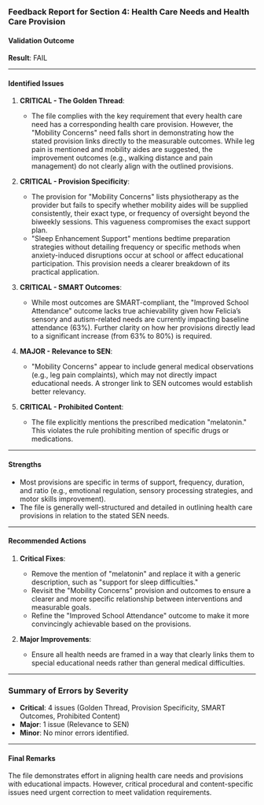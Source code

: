 ### Feedback Report for Section 4: Health Care Needs and Health Care Provision

#### Validation Outcome
**Result**: FAIL

---

#### Identified Issues

1. **CRITICAL - The Golden Thread**:
   - The file complies with the key requirement that every health care need has a corresponding health care provision. However, the "Mobility Concerns" need falls short in demonstrating how the stated provision links directly to the measurable outcomes. While leg pain is mentioned and mobility aides are suggested, the improvement outcomes (e.g., walking distance and pain management) do not clearly align with the outlined provisions.

2. **CRITICAL - Provision Specificity**:
   - The provision for "Mobility Concerns" lists physiotherapy as the provider but fails to specify whether mobility aides will be supplied consistently, their exact type, or frequency of oversight beyond the biweekly sessions. This vagueness compromises the exact support plan.
   - "Sleep Enhancement Support" mentions bedtime preparation strategies without detailing frequency or specific methods when anxiety-induced disruptions occur at school or affect educational participation. This provision needs a clearer breakdown of its practical application.

3. **CRITICAL - SMART Outcomes**:
   - While most outcomes are SMART-compliant, the "Improved School Attendance" outcome lacks true achievability given how Felicia’s sensory and autism-related needs are currently impacting baseline attendance (63%). Further clarity on how her provisions directly lead to a significant increase (from 63% to 80%) is required.

4. **MAJOR - Relevance to SEN**:
   - "Mobility Concerns" appear to include general medical observations (e.g., leg pain complaints), which may not directly impact educational needs. A stronger link to SEN outcomes would establish better relevancy.

5. **CRITICAL - Prohibited Content**:
   - The file explicitly mentions the prescribed medication "melatonin." This violates the rule prohibiting mention of specific drugs or medications.

---

#### Strengths
- Most provisions are specific in terms of support, frequency, duration, and ratio (e.g., emotional regulation, sensory processing strategies, and motor skills improvement).
- The file is generally well-structured and detailed in outlining health care provisions in relation to the stated SEN needs.

---

#### Recommended Actions
1. **Critical Fixes**:
   - Remove the mention of "melatonin" and replace it with a generic description, such as "support for sleep difficulties."
   - Revisit the "Mobility Concerns" provision and outcomes to ensure a clearer and more specific relationship between interventions and measurable goals.
   - Refine the "Improved School Attendance" outcome to make it more convincingly achievable based on the provisions.

2. **Major Improvements**:
   - Ensure all health needs are framed in a way that clearly links them to special educational needs rather than general medical difficulties.

---

### Summary of Errors by Severity
- **Critical**: 4 issues (Golden Thread, Provision Specificity, SMART Outcomes, Prohibited Content)
- **Major**: 1 issue (Relevance to SEN)
- **Minor**: No minor errors identified.

---

#### Final Remarks
The file demonstrates effort in aligning health care needs and provisions with educational impacts. However, critical procedural and content-specific issues need urgent correction to meet validation requirements.
